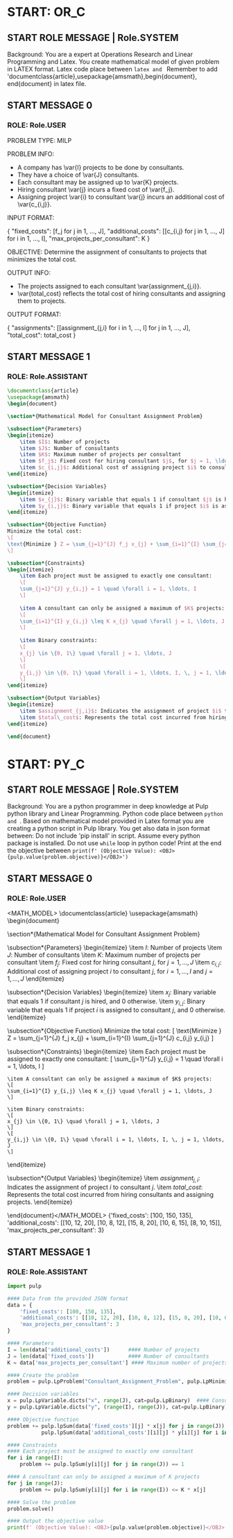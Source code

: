 # START: OR_C 
## START ROLE MESSAGE | Role.SYSTEM 
Background: You are a expert at Operations Research and Linear Programming and Latex. You create mathematical model of given problem in LATEX format. Latex code place between ```latex and ``` Remember to add 'documentclass{article},usepackage{amsmath},begin{document}, end{document} in latex file. 
## START MESSAGE 0 
### ROLE: Role.USER
<DESCRIPTION>
PROBLEM TYPE: MILP

PROBLEM INFO:

- A company has \var{I} projects to be done by consultants.
- They have a choice of \var{J} consultants.
- Each consultant may be assigned up to \var{K} projects. 
- Hiring consultant \var{j} incurs a fixed cost of \var{f_j}.
- Assigning project \var{i} to consultant \var{j} incurs an additional cost of \var{c_{i,j}}.

INPUT FORMAT: 

{
    "fixed_costs": [f_j for j in 1, ..., J],
    "additional_costs": [[c_{i,j} for j in 1, ..., J] for i in 1, ..., I],
    "max_projects_per_consultant": K
}

OBJECTIVE: Determine the assignment of consultants to projects that minimizes the total cost.

OUTPUT INFO:

- The projects assigned to each consultant \var{assignment_{j,i}}.
- \var{total_cost} reflects the total cost of hiring consultants and assigning them to projects.

OUTPUT FORMAT:

{
    "assignments": [[assignment_{j,i} for i in 1, ..., I] for j in 1, ..., J],
    "total_cost": total_cost
}
</DESCRIPTION>


## START MESSAGE 1 
### ROLE: Role.ASSISTANT
```latex
\documentclass{article}
\usepackage{amsmath}
\begin{document}

\section*{Mathematical Model for Consultant Assignment Problem}

\subsection*{Parameters}
\begin{itemize}
    \item $I$: Number of projects
    \item $J$: Number of consultants
    \item $K$: Maximum number of projects per consultant
    \item $f_j$: Fixed cost for hiring consultant $j$, for $j = 1, \ldots, J$
    \item $c_{i,j}$: Additional cost of assigning project $i$ to consultant $j$, for $i = 1, \ldots, I$ and $j = 1, \ldots, J$
\end{itemize}

\subsection*{Decision Variables}
\begin{itemize}
    \item $x_{j}$: Binary variable that equals 1 if consultant $j$ is hired, and 0 otherwise.
    \item $y_{i,j}$: Binary variable that equals 1 if project $i$ is assigned to consultant $j$, and 0 otherwise.
\end{itemize}

\subsection*{Objective Function}
Minimize the total cost:
\[
\text{Minimize } Z = \sum_{j=1}^{J} f_j x_{j} + \sum_{i=1}^{I} \sum_{j=1}^{J} c_{i,j} y_{i,j}
\]

\subsection*{Constraints}
\begin{itemize}
    \item Each project must be assigned to exactly one consultant:
    \[
    \sum_{j=1}^{J} y_{i,j} = 1 \quad \forall i = 1, \ldots, I
    \]
    
    \item A consultant can only be assigned a maximum of $K$ projects:
    \[
    \sum_{i=1}^{I} y_{i,j} \leq K x_{j} \quad \forall j = 1, \ldots, J
    \]
    
    \item Binary constraints:
    \[
    x_{j} \in \{0, 1\} \quad \forall j = 1, \ldots, J
    \]
    \[
    y_{i,j} \in \{0, 1\} \quad \forall i = 1, \ldots, I, \, j = 1, \ldots, J
    \]
\end{itemize}

\subsection*{Output Variables}
\begin{itemize}
    \item $assignment_{j,i}$: Indicates the assignment of project $i$ to consultant $j$.
    \item $total\_cost$: Represents the total cost incurred from hiring consultants and assigning projects.
\end{itemize}

\end{document}
```

# START: PY_C 
## START ROLE MESSAGE | Role.SYSTEM 
Background: You are a python programmer in deep knowledge at Pulp python library and Linear Programming. Python code place between ```python and ```. Based on mathematical model provided in Latex format you are creating a python script in Pulp library. You get also data in json format between: <DATA></DATA> Do not include 'pip install' in script. Assume every python package is installed. Do not use `while` loop in python code! Print at the end the objective between <OBJ></OBJ> `print(f' (Objective Value): <OBJ>{pulp.value(problem.objective)}</OBJ>')` 
## START MESSAGE 0 
### ROLE: Role.USER
<MATH_MODEL>
\documentclass{article}
\usepackage{amsmath}
\begin{document}

\section*{Mathematical Model for Consultant Assignment Problem}

\subsection*{Parameters}
\begin{itemize}
    \item $I$: Number of projects
    \item $J$: Number of consultants
    \item $K$: Maximum number of projects per consultant
    \item $f_j$: Fixed cost for hiring consultant $j$, for $j = 1, \ldots, J$
    \item $c_{i,j}$: Additional cost of assigning project $i$ to consultant $j$, for $i = 1, \ldots, I$ and $j = 1, \ldots, J$
\end{itemize}

\subsection*{Decision Variables}
\begin{itemize}
    \item $x_{j}$: Binary variable that equals 1 if consultant $j$ is hired, and 0 otherwise.
    \item $y_{i,j}$: Binary variable that equals 1 if project $i$ is assigned to consultant $j$, and 0 otherwise.
\end{itemize}

\subsection*{Objective Function}
Minimize the total cost:
\[
\text{Minimize } Z = \sum_{j=1}^{J} f_j x_{j} + \sum_{i=1}^{I} \sum_{j=1}^{J} c_{i,j} y_{i,j}
\]

\subsection*{Constraints}
\begin{itemize}
    \item Each project must be assigned to exactly one consultant:
    \[
    \sum_{j=1}^{J} y_{i,j} = 1 \quad \forall i = 1, \ldots, I
    \]
    
    \item A consultant can only be assigned a maximum of $K$ projects:
    \[
    \sum_{i=1}^{I} y_{i,j} \leq K x_{j} \quad \forall j = 1, \ldots, J
    \]
    
    \item Binary constraints:
    \[
    x_{j} \in \{0, 1\} \quad \forall j = 1, \ldots, J
    \]
    \[
    y_{i,j} \in \{0, 1\} \quad \forall i = 1, \ldots, I, \, j = 1, \ldots, J
    \]
\end{itemize}

\subsection*{Output Variables}
\begin{itemize}
    \item $assignment_{j,i}$: Indicates the assignment of project $i$ to consultant $j$.
    \item $total\_cost$: Represents the total cost incurred from hiring consultants and assigning projects.
\end{itemize}

\end{document}</MATH_MODEL>
<DATA>
{'fixed_costs': [100, 150, 135], 'additional_costs': [[10, 12, 20], [10, 8, 12], [15, 8, 20], [10, 6, 15], [8, 10, 15]], 'max_projects_per_consultant': 3}</DATA>


## START MESSAGE 1 
### ROLE: Role.ASSISTANT
```python
import pulp

#### Data from the provided JSON format
data = {
    'fixed_costs': [100, 150, 135],
    'additional_costs': [[10, 12, 20], [10, 8, 12], [15, 8, 20], [10, 6, 15], [8, 10, 15]],
    'max_projects_per_consultant': 3
}

#### Parameters
I = len(data['additional_costs'])      #### Number of projects
J = len(data['fixed_costs'])           #### Number of consultants
K = data['max_projects_per_consultant'] #### Maximum number of projects per consultant

#### Create the problem
problem = pulp.LpProblem("Consultant_Assignment_Problem", pulp.LpMinimize)

#### Decision variables
x = pulp.LpVariable.dicts("x", range(J), cat=pulp.LpBinary)  #### Consultant hired variables
y = pulp.LpVariable.dicts("y", (range(I), range(J)), cat=pulp.LpBinary)  #### Project assignment variables

#### Objective function
problem += pulp.lpSum(data['fixed_costs'][j] * x[j] for j in range(J)) + \
           pulp.lpSum(data['additional_costs'][i][j] * y[i][j] for i in range(I) for j in range(J))

#### Constraints
#### Each project must be assigned to exactly one consultant
for i in range(I):
    problem += pulp.lpSum(y[i][j] for j in range(J)) == 1

#### A consultant can only be assigned a maximum of K projects
for j in range(J):
    problem += pulp.lpSum(y[i][j] for i in range(I)) <= K * x[j]

#### Solve the problem
problem.solve()

#### Output the objective value
print(f' (Objective Value): <OBJ>{pulp.value(problem.objective)}</OBJ>')
```


